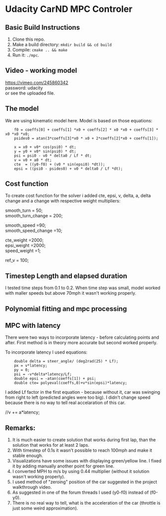 # Udacity CarND MPC Controler 


## Basic Build Instructions

1. Clone this repo.  
2. Make a build directory: `mkdir build && cd build`  
3. Compile: `cmake .. && make`  
4. Run it: `./mpc`.  


## Video - working model
https://vimeo.com/245860342  
password: udacity  
or see the uploaded file.   


## The model
We are using kinematic model here. Model is based on those equations:

		f0 = coeffs[0] + coeffs[1] *x0 + coeffs[2] * x0 *x0 + coeffs[3] * x0 *x0 *x0;  
		psides0 = atan(3*coeffs[3]*x0 * x0 + 2*coeffs[2]*x0 + coeffs[1]);  

		x = x0 + v0* cos(psi0) * dt;  
		y = y0 + v0* sin(psi0) * dt;  
		psi = psi0 - v0 * delta0 / Lf * dt;  
		v = v0 + a0 * dt;  
		cte  = ((y0-f0) + (v0 * sin(epsi0) *dt));
		epsi = ((psi0 - psides0) + v0 * delta0 / Lf *dt);


## Cost function


   To create cost function for the solver i added cte, epsi, v, delta, a, delta change and a change
   with respective weight multipliers:   

   smooth_turn = 50;  
   smooth_turn_change = 200;  
    
   smooth_speed =90;  
   smooth_speed_change =10;  

   cte_weight =2000;  
   epsi_weight =2000;  
   speed_weight =1;  

   ref_v = 100;  



## Timestep Length and elapsed duration
I tested time steps from 0.1 to 0.2. When time step was small, model worked with maller speeds but above 70mph it wasn't working properly.  



## Polynomial fitting and mpc processing



## MPC with latency
There were two ways to incorporate latency - before calculating points and after. First method is in theory more accurate but second worked properly. 

To incorporate latency I used equations:
		
		double delta = steer_angle/ (deg2rad(25) * Lf);  
		px = v*latency;  
		py = 0;  
		psi = -v*delta*latency/Lf;  
		double epsi = -atan(coeffs[1]) + psi;   
		double cte= polyeval(coeffs,0)+v*sin(epsi)*latency;  
		
I added Lf factor in the first equation - because without it, car was swinging from right to left (predicted angles were too big). I didn't change speed because there is no way to tell real accelaration of this car. 

//v += a*latency;
     


## Remarks:
1) It is much easier to create solution that works during first lap, than the solution that works for at least 2 laps.   
2) With timestep of 0.1s it wasn't possible to reach 100mph and make it stable enough.  
3) Visualizations have some issues with displaying green/yellow line. I fixed it by adding manually another point for green line.   
4) I converted MPH to m/s by using 0.44 multiplier (without it solution wasn't working properly).  
5) I used method of "zeroing" position of the car suggested in the project walkthrough video.   
6) As suggested in one of the forum threads I used (y0-f0) instead of (f0-y0).  
7) There is no real way to tell, what is the acceleration of the car (throttle is just some weird approximation).  







